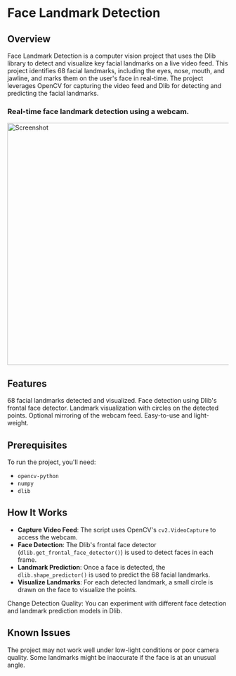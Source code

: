 <h1>Face Landmark Detection</h1>


<h2>Overview</h2>

Face Landmark Detection is a computer vision project that uses the Dlib library to detect and visualize key facial landmarks on a live video feed. This project identifies 68 facial landmarks, including the eyes, nose, mouth, and jawline, and marks them on the user's face in real-time. The project leverages OpenCV for capturing the video feed and Dlib for detecting and predicting the facial landmarks.


### Real-time face landmark detection using a webcam.

<img src="https://github.com/user-attachments/assets/98a1f7c3-171d-4d08-93ec-33994e4718d2" alt="Screenshot" width="550"/>



<h2>Features</h2>


68 facial landmarks detected and visualized.
Face detection using Dlib's frontal face detector.
Landmark visualization with circles on the detected points.
Optional mirroring of the webcam feed.
Easy-to-use and light-weight.


<h2>Prerequisites</h2>

To run the project, you'll need:



- `opencv-python`
- `numpy`
- `dlib`


<h2>How It Works</h2>


- **Capture Video Feed**: The script uses OpenCV's `cv2.VideoCapture` to access the webcam.
- **Face Detection**: The Dlib's frontal face detector (`dlib.get_frontal_face_detector()`) is used to detect faces in each frame.
- **Landmark Prediction**: Once a face is detected, the `dlib.shape_predictor()` is used to predict the 68 facial landmarks.
- **Visualize Landmarks**: For each detected landmark, a small circle is drawn on the face to visualize the points.



Change Detection Quality: You can experiment with different face detection and landmark prediction models in Dlib.

<h2>Known Issues</h2>

The project may not work well under low-light conditions or poor camera quality.
Some landmarks might be inaccurate if the face is at an unusual angle.



